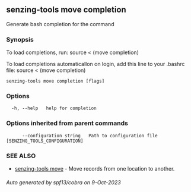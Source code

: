 ## senzing-tools move completion

Generate bash completion for the command

### Synopsis

To load completions, run:
source < (move completion)

To load completions automaticallon on login, add this line to your .bashrc file:
source < (move completion)


```
senzing-tools move completion [flags]
```

### Options

```
  -h, --help   help for completion
```

### Options inherited from parent commands

```
      --configuration string   Path to configuration file [SENZING_TOOLS_CONFIGURATION]
```

### SEE ALSO

* [senzing-tools move](senzing-tools_move.md)	 - Move records from one location to another.

###### Auto generated by spf13/cobra on 9-Oct-2023
